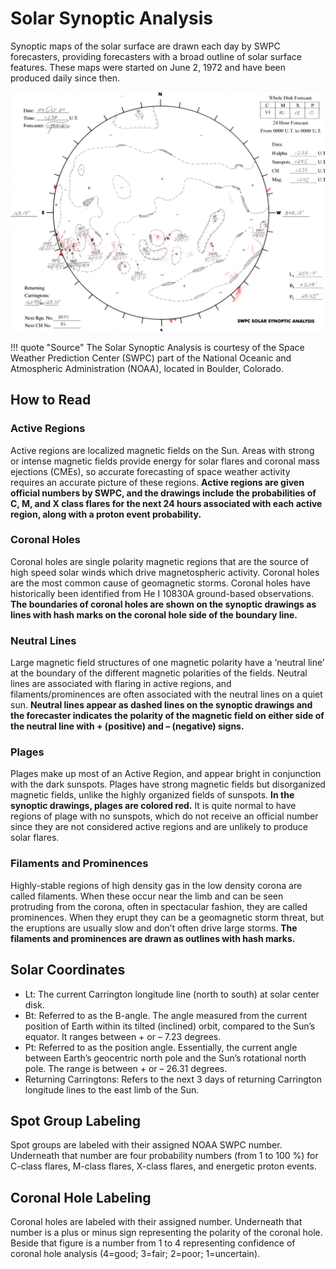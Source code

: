 # Solar Synoptic Analysis
Synoptic maps of the solar surface are drawn each day by SWPC forecasters, providing forecasters with a broad outline of solar surface features. These maps were started on June 2, 1972 and have been produced daily since then.

![hmib](../assets/ssa_1.webp)

!!! quote "Source"
    The Solar Synoptic Analysis is courtesy of the Space Weather Prediction Center (SWPC) part of the National Oceanic and Atmospheric Administration (NOAA), located in Boulder, Colorado.

## How to Read

### Active Regions
Active regions are localized magnetic fields on the Sun. Areas with strong or intense magnetic fields provide energy for solar flares and coronal mass ejections (CMEs), so accurate forecasting of space weather activity requires an accurate picture of these regions.
**Active regions are given official numbers by SWPC, and the drawings include the probabilities of C, M, and X class flares for the next 24 hours associated with each active region, along with a proton event probability.**

### Coronal Holes
Coronal holes are single polarity magnetic regions that are the source of high speed solar winds which drive magnetospheric activity. Coronal holes are the most common cause of geomagnetic storms. Coronal holes have historically been identified from He I 10830A ground-based observations. **The boundaries of coronal holes are shown on the synoptic drawings as lines with hash marks on the coronal hole side of the boundary line.**

### Neutral Lines
Large magnetic field structures of one magnetic polarity have a ‘neutral line’ at the boundary of the different magnetic polarities of the fields. Neutral lines are associated with flaring in active regions, and filaments/prominences are often associated with the neutral lines on a quiet sun. **Neutral lines appear as dashed lines on the synoptic drawings and the forecaster indicates the polarity of the magnetic field on either side of the neutral line with + (positive) and – (negative) signs.**

### Plages
Plages make up most of an Active Region, and appear bright in conjunction with the dark sunspots. Plages have strong magnetic fields but disorganized magnetic fields, unlike the highly organized fields of sunspots. **In the synoptic drawings, plages are colored red.** It is quite normal to have regions of plage with no sunspots, which do not receive an official number since they are not considered active regions and are unlikely to produce solar flares.

### Filaments and Prominences
Highly-stable regions of high density gas in the low density corona are called filaments. When these occur near the limb and can be seen protruding from the corona, often in spectacular fashion, they are called prominences. When they erupt they can be a geomagnetic storm threat, but the eruptions are usually slow and don’t often drive large storms. **The filaments and prominences are drawn as outlines with hash marks.**

## Solar Coordinates
- Lt: The current Carrington longitude line (north to south) at solar center disk.
- Bt: Referred to as the B-angle. The angle measured from the current position of Earth within its tilted (inclined) orbit, compared to the Sun’s equator. It ranges between + or – 7.23 degrees.
- Pt: Referred to as the position angle. Essentially, the current angle between Earth’s geocentric north pole and the Sun’s rotational north pole. The range is between + or – 26.31 degrees.
- Returning Carringtons: Refers to the next 3 days of returning Carrington longitude lines to the east limb of the Sun.

## Spot Group Labeling
Spot groups are labeled with their assigned NOAA SWPC number. Underneath that number are four probability numbers (from 1 to 100 %) for C-class flares, M-class flares, X-class flares, and energetic proton events.

## Coronal Hole Labeling
Coronal holes are labeled with their assigned number. Underneath that number is a plus or minus sign representing the polarity of the coronal hole. Beside that figure is a number from 1 to 4 representing confidence of coronal hole analysis (4=good; 3=fair; 2=poor; 1=uncertain).

